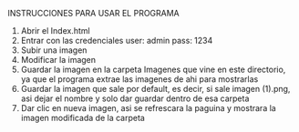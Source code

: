 INSTRUCCIONES PARA USAR EL PROGRAMA
1) Abrir el Index.html
2) Entrar con las credenciales
    user: admin
    pass: 1234
3) Subir una imagen
4) Modificar la imagen
5) Guardar la imagen en la carpeta Imagenes que vine en este directorio, ya que el programa extrae las imagenes de ahi para mostrarlas
6) Guardar la imagen que sale por default, es decir, si sale imagen (1).png, asi dejar el nombre y solo dar guardar dentro de esa carpeta
7) Dar clic en nueva imagen, asi se refrescara la paguina y mostrara la imagen modificada de la carpeta 
